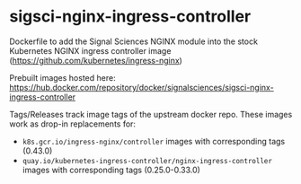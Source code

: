 # sigsci-nginx-ingress-controller
Dockerfile to add the Signal Sciences NGINX module into the stock Kubernetes NGINX ingress controller image (https://github.com/kubernetes/ingress-nginx)

Prebuilt images hosted here: https://hub.docker.com/repository/docker/signalsciences/sigsci-nginx-ingress-controller

Tags/Releases track image tags of the upstream docker repo.
These images work as drop-in replacements for:
* `k8s.gcr.io/ingress-nginx/controller` images with corresponding tags (0.43.0)
* `quay.io/kubernetes-ingress-controller/nginx-ingress-controller` images with corresponding tags (0.25.0-0.33.0)
